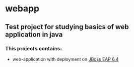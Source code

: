# webapp
## Test project for studying basics of web application in java

### This projects contains:
 - web-application with deployment on [JBoss EAP 6.4]
 
<!--
references
-->
[JBoss EAP 6.4]: https://access.redhat.com/documentation/en-us/red_hat_jboss_enterprise_application_platform/6.4/html-single/installation_guide/index
